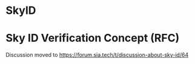 # SkyID

# Sky ID Verification Concept (RFC)

Discussion moved to https://forum.sia.tech/t/discussion-about-sky-id/64
